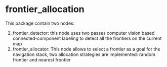 # frontier_allocation

This package contain two nodes:

1. frontier_detector: this node uses two passes computer vision based connected-component labeling to detect all the frontiers on the current map
2. frontier_allocator: This node allows to select a frontier as a goal for the navigation stack, two allocation strategies are implemented: random frontier and nearest frontier
